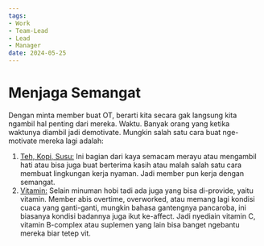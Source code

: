 ```yaml
---
tags:
- Work
- Team-Lead
- Lead
- Manager
date: 2024-05-25
---
```


# Menjaga Semangat

Dengan minta member buat OT, berarti kita secara gak langsung kita ngambil hal penting dari mereka. Waktu. Banyak orang yang ketika waktunya diambil jadi demotivate. Mungkin salah satu cara buat nge-motivate mereka lagi adalah:

1. <ins>Teh, Kopi, Susu:</ins> Ini bagian dari kaya semacam merayu atau mengambil hati atau bisa juga buat berterima kasih atau malah salah satu cara membuat lingkungan kerja nyaman. Jadi member pun kerja dengan semangat.
2. <ins>Vitamin:</ins> Selain minuman hobi tadi ada juga yang bisa di-provide, yaitu vitamin. Member abis overtime, overworked, atau memang lagi kondisi cuaca yang ganti-ganti, mungkin bahasa gantengnya pancaroba, ini biasanya kondisi badannya juga ikut ke-affect. Jadi nyediain vitamin C, vitamin B-complex atau suplemen yang lain bisa banget ngebantu mereka biar tetep vit.
